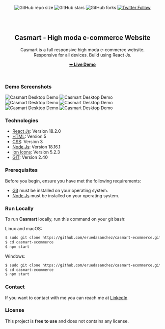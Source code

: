 <div align="center">
  
  ![GitHub repo size](https://img.shields.io/github/repo-size/eruedasanchez/casmart-ecommerce)
  ![GitHub stars](https://img.shields.io/github/stars/eruedasanchez/casmart-ecommerce?style=social)
  ![GitHub forks](https://img.shields.io/github/forks/eruedasanchez/casmart-ecommerce?style=social)
  [![Twitter Follow](https://img.shields.io/twitter/follow/RSanchez_Eze?style=social)](https://twitter.com/intent/follow?screen_name=RSanchez_Eze)
  

  <br />
  <br />

  <h2 align="center">Casmart - High moda e-commerce Website</h2>

  Casmart is a full responsive high moda e-commerce website. <br/>Responsive for all devices. Build using React Js.

  <a href="https://casmart-moda-ecommerce.vercel.app/" target="_blank"><strong>➥ Live Demo</strong></a>

</div>

<br />

### Demo Screenshots

![Casmart Desktop Demo](https://i.postimg.cc/Mpng5zc0/readme-01.jpg "Casmart Demo")
![Casmart Desktop Demo](https://i.postimg.cc/htN63Nxk/readme-02.jpg "Casmart Demo")
![Casmart Desktop Demo](https://i.postimg.cc/hGjNjXm2/readme-item.jpg "Casmart Demo")
![Casmart Desktop Demo](https://i.postimg.cc/tgMwV9tp/readme-cart.jpg "Casmart Demo")
![Casmart Desktop Demo](https://i.postimg.cc/RFJ872Xf/readme-checkout.jpg "Casmart Demo")
![Casmart Desktop Demo](https://i.postimg.cc/RZGj47W3/readme-congrats.jpg "Casmart Demo")

### Technologies

* [React Js](): Version 18.2.0
* [HTML](): Version 5 
* [CSS](): Version 3
* [Node Js](): Version 18.16.1
* [Ion Icons](): Version 5.2.3
* [GIT](): Version 2.40

### Prerequisites

Before you begin, ensure you have met the following requirements:

* [Git](https://git-scm.com/downloads "Download Git") must be installed on your operating system.
* [Node Js](https://nodejs.org/es/download "Download Node Js") must be installed on your operating system.

### Run Locally

To run **Casmart** locally, run this command on your git bash:

Linux and macOS:

```bash
$ sudo git clone https://github.com/eruedasanchez/casmart-ecommerce.git
$ cd casmart-ecommerce
$ npm start
```

Windows:

```bash
$ sudo git clone https://github.com/eruedasanchez/casmart-ecommerce.git
$ cd casmart-ecommerce
$ npm start
```

### Contact

If you want to contact with me you can reach me at [LinkedIn](https://www.linkedin.com/in/e-ruedasanchez/).

### License

This project is **free to use** and does not contains any license.
